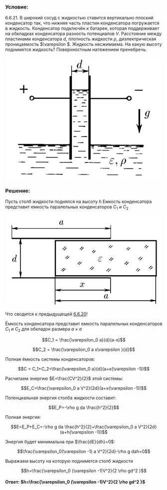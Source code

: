 ###  Условие: 

$6.6.21.$ В широкий сосуд с жидкостью ставится вертикально плоский конденсатор так, что нижняя часть пластин конденсатора погружается в жидкость. Конденсатор подключён к батарее, которая поддерживает на обкладках конденсатора разность потенциалов $V$. Расстояние между пластинами конденсатора $d$, плотность жидкости $\rho$, диэлектрическая проницаемость $\varepsilon $. Жидкость несжимаема. На какую высоту поднимется жидкость? Поверхностным натяжением пренебречь. 

![К задаче $6.6.21.$|561x439, 50%](../../img/6.6.21/statement.png) 

###  Решение: 

Пусть столб жидкости поднялся на высоту $h$ Емкость конденсатора представит емкость паралельных конденсаторов $C_1$ и $C_2$ 

![К задаче 6.6.20|688x399, 50%](../../img/6.6.21/sol1.png) 

Что сводится к предыдущещей [6.6.20](/ru/6.6.20)!

Ёмкость конденсатора представит емкость паралельных конденсаторов $C_1$ и $C_2$ для обкладок размера $a × a$ 

$$C_1 = \frac{\varepsilon_0 a}{d}(a-x)$$  

$$C_2 = \frac{\varepsilon_0 a x\varepsilon }{d}$$  

Полная ёмкость системы конденсаторов:

$$C = C_1+C_2=\frac{\varepsilon_0 a}{d}(a+x(\varepsilon -1))$$  

Расчитаем энергию $E=\frac{CV^2}{2}$ этой системы:  

$$E_С=\frac{\varepsilon_0 a V^2}{2d}(a+x(\varepsilon -1))$$  

Потенциальная энергия столба жидкости составит:  

$$E_P=-\rho g da \frac{h^2}{2}$$  

Полная энергия:  

$$E=E_P+E_С=-\rho g da \frac{h^2}{2}+\frac{\varepsilon_0 a V^2}{2d}(a+h(\varepsilon -1))$$  

Энергия будет минимальна при $\frac{dE}{dh}=0$:  

$$\frac{\varepsilon_0(\varepsilon -1) a V^2}{2d}-\rho g dah=0$$  

Выражаем высоту на которую поднимется столб жидкости

$$h=\frac{\varepsilon_0 (\varepsilon -1)V^2}{2 \rho gd^2 }$$ 

####  Ответ: $h=\frac{\varepsilon_0 (\varepsilon -1)V^2}{2 \rho gd^2 }$ 
